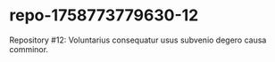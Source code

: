 # repo-1758773779630-12
Repository #12: Voluntarius consequatur usus subvenio degero causa comminor.
